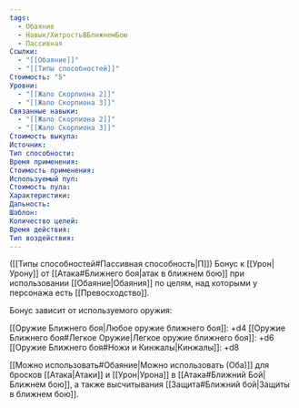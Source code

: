 ```yaml
---
tags:
  - Обаяние
  - Навык/ХитростьВБлижнемБою
  - Пассивная
Ссылки:
  - "[[Обаяние]]"
  - "[[Типы способностей]]"
Стоимость: "5"
Уровни:
  - "[[Жало Скорпиона 2]]"
  - "[[Жало Скорпиона 3]]"
Связанные навыки:
  - "[[Жало Скорпиона 2]]"
  - "[[Жало Скорпиона 3]]"
Стоимость выкупа:
Источник:
Тип способности:
Время применения:
Стоимость применения:
Используемый пул:
Стоимость пула:
Характеристики:
Дальность:
Шаблон:
Количество целей:
Время действия:
Тип воздействия:
---
```

([[Типы способностей#Пассивная способность|П]]) Бонус к [[Урон|Урону]] от [[Атака#Ближнего боя|атак в ближнем бою]] при использовании [[Обаяние|Обаяния]] по целям, над которыми у персонажа есть [[Превосходство]].

Бонус зависит от используемого оружия:

[[Оружие Ближнего боя|Любое оружие ближнего боя]]: +d4
[[Оружие Ближнего боя#Легкое Оружие|Легкое оружие ближнего боя]]: +d6
[[Оружие Ближнего боя#Ножи и Кинжалы|Кинжалы]]: +d8

[[Можно использовать#Обаяние|Можно использовать (Оба)]] для бросков [[Атака|Атаки]] и [[Урон|Урона]] в [[Атака#Ближний Бой|Ближнем бою]], а также высчитывания [[Защита#Ближний бой|Защиты в ближнем бою]].

